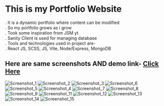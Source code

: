 # This is my Portfolio Website

. It is a dynamic portfolio where content can be modified <br/>
. So my portfolio grows as i grow <br/>
. Took some inspiration from JSM yt <br/>
. Sanity Client is used for managing database <br/>
. Tools and technologies used in project are- <br/>
. React JS, SCSS, JS, Vite, Node/Express, MongoDB

## Here are same screenshots AND demo link- <a href="https://kaleem.netlify.app"> Click Here </a>

![Screenshot_1](https://user-images.githubusercontent.com/91620720/233975698-a31f0ef4-d8bd-4953-9ff2-b0cdc29dd8cb.png)
![Screenshot_2](https://user-images.githubusercontent.com/91620720/233975741-5bde0027-9022-4b49-8ddc-eddbad34fe8a.png)
![Screenshot_3](https://user-images.githubusercontent.com/91620720/233975785-9869b89e-84f4-444a-b4db-a61311952912.png)
![Screenshot_6](https://user-images.githubusercontent.com/91620720/233975822-00a51246-a2e9-4177-93b2-4d9ea9fc29fa.png)
![Screenshot_5](https://user-images.githubusercontent.com/91620720/233975923-7a88de91-a31b-4612-a29d-82b217d883b5.png)
![Screenshot_4](https://user-images.githubusercontent.com/91620720/233975968-d9f262d5-6ad5-4b42-9d4b-1501795a0103.png)
![Screenshot_7](https://user-images.githubusercontent.com/91620720/233978421-feff9105-2dfb-4083-8dc5-cd5af9d31c37.png)
![Screenshot_8](https://user-images.githubusercontent.com/91620720/233978440-6f4e4f53-f34f-4aa0-8edc-f3d391663978.png)
![Screenshot_9](https://user-images.githubusercontent.com/91620720/233978446-8e56f6d0-484c-481c-8dc4-1368d5bd3179.png)
![Screenshot_11](https://user-images.githubusercontent.com/91620720/233978492-c35a8587-4d5d-4759-bc8e-41e5915b93f9.png)
![Screenshot_12](https://user-images.githubusercontent.com/91620720/233978496-58e0cbaf-8ebd-436c-a636-1c5ca114f207.png)
![Screenshot_13](https://user-images.githubusercontent.com/91620720/233978503-1479205c-4bc4-45f4-b124-da4ff879b0a0.png)
![Screenshot_14](https://user-images.githubusercontent.com/91620720/233978514-1a5fae77-2650-4b3f-a193-9638766989b0.png)
![Screenshot_15](https://user-images.githubusercontent.com/91620720/233978520-6effb38c-fc43-4e12-b160-8837e9d432fb.png)

